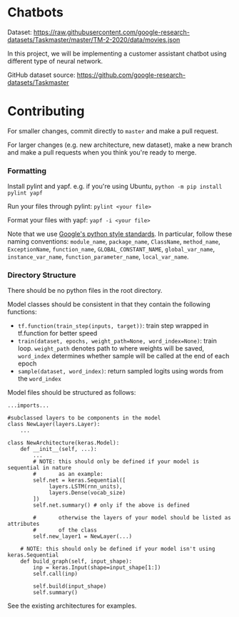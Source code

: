 # Chatbots
Dataset: https://raw.githubusercontent.com/google-research-datasets/Taskmaster/master/TM-2-2020/data/movies.json

In this project, we will be implementing a customer assistant chatbot using different type of neural network.

GitHub dataset source: https://github.com/google-research-datasets/Taskmaster

# Contributing

For smaller changes, commit directly to `master` and make a pull request.

For larger changes (e.g. new architecture, new dataset), make a new branch and make a pull requests when you think you're ready to merge.

### Formatting

Install pylint and yapf. e.g. if you're using Ubuntu, `python -m pip install pylint yapf`

Run your files through pylint: `pylint <your file>`

Format your files with yapf: `yapf -i <your file>`

Note that we use [Google's python style standards](https://github.com/google/styleguide/blob/gh-pages/pyguide.md). In particular, follow these naming conventions: `module_name`, `package_name`, `ClassName`, `method_name`, `ExceptionName`, `function_name`, `GLOBAL_CONSTANT_NAME`, `global_var_name`, `instance_var_name`, `function_parameter_name`, `local_var_name`.

### Directory Structure
There should be no python files in the root directory. 

Model classes should be consistent in that they contain the following functions:

- `tf.function(train_step(inputs, target))`: train step wrapped in tf.function for better speed
- `train(dataset, epochs, weight_path=None, word_index=None)`: train loop. `weight_path` denotes path to where weights will be saved, `word_index` determines whether sample will be called at the end of each epoch
- `sample(dataset, word_index)`: return sampled logits using words from the `word_index`

Model files should be structured as follows:
```
...imports...

#subclassed layers to be components in the model
class NewLayer(layers.Layer):
    ...

class NewArchitecture(keras.Model):
    def __init__(self, ...):
        ...
        # NOTE: this should only be defined if your model is sequential in nature
        #       as an example:
        self.net = keras.Sequential([
             layers.LSTM(rnn_units),
             layers.Dense(vocab_size)
        ])
        self.net.summary() # only if the above is defined
        
        #       otherwise the layers of your model should be listed as attributes
        #       of the class
        self.new_layer1 = NewLayer(...)
        
    # NOTE: this should only be defined if your model isn't using keras.Sequential
    def build_graph(self, input_shape):
        inp = keras.Input(shape=input_shape[1:])
        self.call(inp)

        self.build(input_shape)
        self.summary()
```

See the existing architectures for examples.

